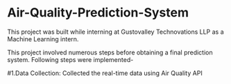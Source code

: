 # Air-Quality-Prediction-System

This project was built while interning at Gustovalley Technovations LLP as a Machine Learning intern.

This project involved numerous steps before obtaining a final prediction system. Following steps were implemented- 

#1.Data Collection: Collected the real-time data using Air Quality API

